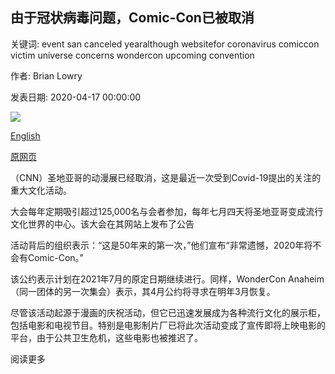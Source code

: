 ## 由于冠状病毒问题，Comic-Con已被取消

关键词: event san canceled yearalthough websitefor coronavirus comiccon victim universe concerns wondercon upcoming convention

作者: Brian Lowry

发表日期: 2020-04-17 00:00:00

![](https://cdn.cnn.com/cnnnext/dam/assets/180718105449-comic-con-star-wars-super-tease.jpg)

[English](Comic-Con%20has%20been%20canceled%20due%20to%20coronavirus%20concerns.md)

[原网页](https://edition.cnn.com/2020/04/17/entertainment/comic-con-canceled/index.html)

（CNN）圣地亚哥的动漫展已经取消，这是最近一次受到Covid-19提出的关注的重大文化活动。

大会每年定期吸引超过125,000名与会者参加，每年七月四天将圣地亚哥变成流行文化世界的中心。该大会在其网站上发布了公告

活动背后的组织表示：“这是50年来的第一次，”他们宣布“非常遗憾，2020年将不会有Comic-Con。”

该公约表示计划在2021年7月的原定日期继续进行。同样，WonderCon Anaheim（同一团体的另一次集会）表示，其4月公约将寻求在明年3月恢复。

尽管该活动起源于漫画的庆祝活动，但它已迅速发展成为各种流行文化的展示柜，包括电影和电视节目。特别是电影制片厂已将此次活动变成了宣传即将上映电影的平台，由于公共卫生危机，这些电影也被推迟了。

阅读更多